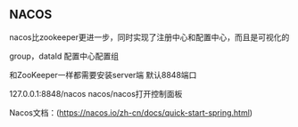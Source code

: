 ## NACOS

nacos比zookeeper更进一步，同时实现了注册中心和配置中心，而且是可视化的

group，dataId 配置中心配置组

和ZooKeeper一样都需要安装server端 默认8848端口

127.0.0.1:8848/nacos nacos/nacos打开控制面板

Nacos文档：(https://nacos.io/zh-cn/docs/quick-start-spring.html)
